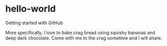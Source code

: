 # hello-world
Getting started with GitHub

More specifically, I love to bake crag bread using squishy bananas and deep dark chocolate. 
Come with me to the crag sometime and I will share. 
